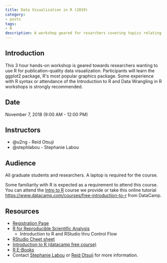 ```yaml
---
title: Data Visualization in R (2019)
category:
- posts
tags:
- R
description: A workshop geared for resarchers covering topics relating to data visualization of R.
---
```


## Introduction

This 3 hour hands-on workshop is geared towards researchers wanting to use R for publication-quality data visualization. Participants will learn the ggplot2 package, R's most popular graphics package. Some experience with R syntax or attendance of the Introduction to R and Data Wrangling in R workshops is strongly recommended.

## Date
November 7, 2018 (9:00 AM - 12:00 PM)

## Instructors

* @u2ng - Reid Otsuji
* @stephlabou - Stephanie Labou  

## Audience

All graduate students and researchers. A laptop is required for the course.  

Some familiarity with R is expected as a requirement to attend this course.  You can attend the [Intro to R](http://ucsd.libcal.com/event/2846343?hs=a) course we provide or take this online tutorial <https://www.datacamp.com/courses/free-introduction-to-r> from DataCamp.

## Resources

* [Registration Page](https://ucsd.libcal.com/event/4700988)
* [R for Reproducible Scientific Analysis](https://swcarpentry.github.io/r-novice-gapminder/)
   * Introduction to R and RStudio thru Control Flow  
* [RStudio Cheet sheet](https://www.rstudio.com/wp-content/uploads/2016/03/rmarkdown-cheatsheet-2.0.pdf)
* [Introduction to R (datacamp free course)](https://campus.datacamp.com/courses/free-introduction-to-r)
* [R E-Books](https://goo.gl/zBiQ7U)
* Contact [Stephanie Labou](slabou@ucsd.edu) or [Reid Otsuji](rotsuji@ucsd.edu) for more information.
